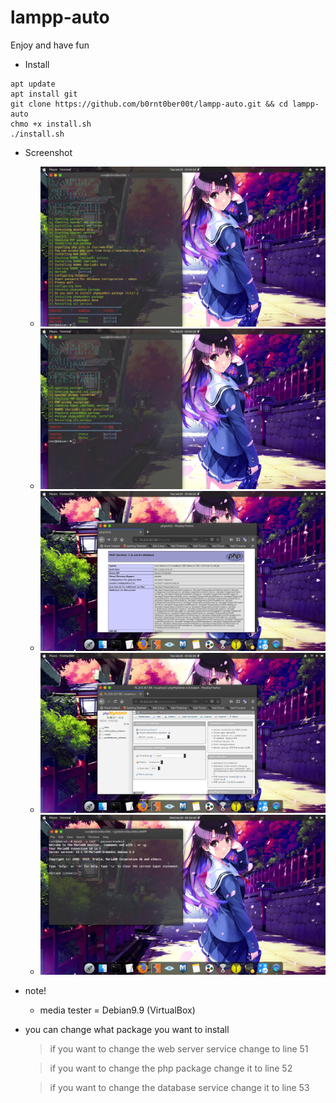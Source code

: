 # lampp-auto
Enjoy and have fun
- Install
```
apt update
apt install git
git clone https://github.com/b0rnt0ber00t/lampp-auto.git && cd lampp-auto
chmo +x install.sh
./install.sh
```
- Screenshot
  - ![gambar1](Screenshot/1-Screenshot-running-lampp-auto-installer.png)
  - ![gambar2](Screenshot/2-Screenshot-if-all-packages-already-exsts.png)
  - ![gambar3](Screenshot/3-Screenshot-php-info.png)
  - ![gambar4](Screenshot/4-Screenshot-phpmyadmin.png)
  - ![gambar5](Screenshot/5-Screenshot-RDBMS-mariadb.png)
- note!
  - media tester = Debian9.9 (VirtualBox)

- you can change what package you want to install
  > if you want to change the web server service change to line 51
  
  > if you want to change the php package change it to line 52
  
  > if you want to change the database service change it to line 53
